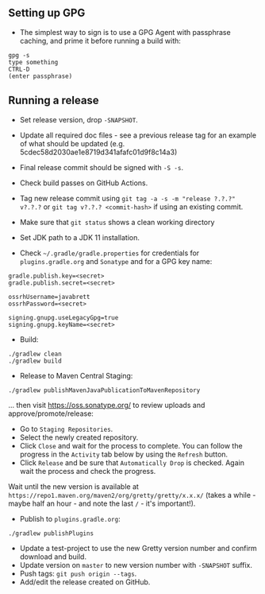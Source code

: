 ## Setting up GPG

- The simplest way to sign is to use a GPG Agent with passphrase caching, and prime it before running a build with:

```
gpg -s
type something
CTRL-D
(enter passphrase)
```

## Running a release

- Set release version, drop `-SNAPSHOT`.
- Update all required doc files - see a previous release tag for an example of what should be updated (e.g. 5cdec58d2030ae1e8719d341afafc01d9f8c14a3)
- Final release commit should be signed with `-S -s`.
- Check build passes on GitHub Actions.
- Tag new release commit using `git tag -a -s -m "release ?.?.?" v?.?.?` or `git tag v?.?.? <commit-hash>` if using an existing commit.
- Make sure that `git status` shows a clean working directory
- Set JDK path to a JDK 11 installation.

- Check `~/.gradle/gradle.properties` for credentials for `plugins.gradle.org` and `Sonatype` and for a GPG key name:

```
gradle.publish.key=<secret>
gradle.publish.secret=<secret>

ossrhUsername=javabrett
ossrhPassword=<secret>

signing.gnupg.useLegacyGpg=true
signing.gnupg.keyName=<secret>
```

- Build:

```
./gradlew clean
./gradlew build
```

- Release to Maven Central Staging:

```
./gradlew publishMavenJavaPublicationToMavenRepository
```

... then visit https://oss.sonatype.org/ to review uploads and approve/promote/release:

- Go to `Staging Repositories`.
- Select the newly created repository.
- Click `Close` and wait for the process to complete. You can follow the progress in the `Activity` tab below by using the `Refresh` button.
- Click `Release` and be sure that `Automatically Drop` is checked. Again wait the process and check the progress.

Wait until the new version is available at `https://repo1.maven.org/maven2/org/gretty/gretty/x.x.x/` (takes a while - maybe half an hour - and note the last `/` - it's important!).

- Publish to `plugins.gradle.org`:

```
./gradlew publishPlugins
```

- Update a test-project to use the new Gretty version number and confirm download and build.
- Update version on `master` to new version number with `-SNAPSHOT` suffix.
- Push tags: `git push origin --tags`.
- Add/edit the release created on GitHub.
